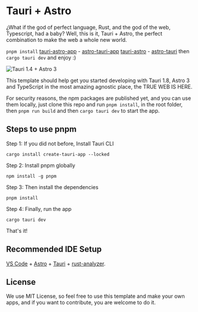 # Tauri + Astro

¿What if the god of perfect language, Rust, and the god of the web, Typescript, had a baby? Well, this is it, Tauri + Astro, the perfect combination to make the web a whole new world.

`pnpm install` [tauri-astro-app](https://www.npmjs.com/package/tauri-astro-app) - [astro-tauri-app](https://www.npmjs.com/package/astro-tauri-app)  [tauri-astro](https://www.npmjs.com/package/tauri-astro) - [astro-tauri](https://www.npmjs.com/package/astro-tauri) then `cargo tauri dev` and enjoy :)

![Tauri 1.4 + Astro 3](https://raw.githubusercontent.com/miguelgargallo/tauri-astro-app/main/public/Screenshot.png)

This template should help get you started developing with Tauri 1.8, Astro 3 and TypeScript in the most amazing agnostic place, the TRUE WEB IS HERE.

For security reasons, the npm packages are published yet, and you can use them locally, just clone this repo and run `pnpm install`, in the root folder, then `pnpm run build` and then `cargo tauri dev` to start the app.

## Steps to use pnpm

Step 1: If you did not before, Install Tauri CLI

    cargo install create-tauri-app --locked

Step 2: Install pnpm globally

    npm install -g pnpm

Step 3: Then install the dependencies

    pnpm install

Step 4: Finally, run the app

    cargo tauri dev

That's it!

## Recommended IDE Setup

[VS Code](https://code.visualstudio.com/) + [Astro](https://marketplace.visualstudio.com/items?itemName=astro-build.astro-vscode) + [Tauri](https://marketplace.visualstudio.com/items?itemName=tauri-apps.tauri-vscode) + [rust-analyzer](https://marketplace.visualstudio.com/items?itemName=rust-lang.rust-analyzer).

## License

We use MIT License, so feel free to use this template and make your own apps, and if you want to contribute, you are welcome to do it.
